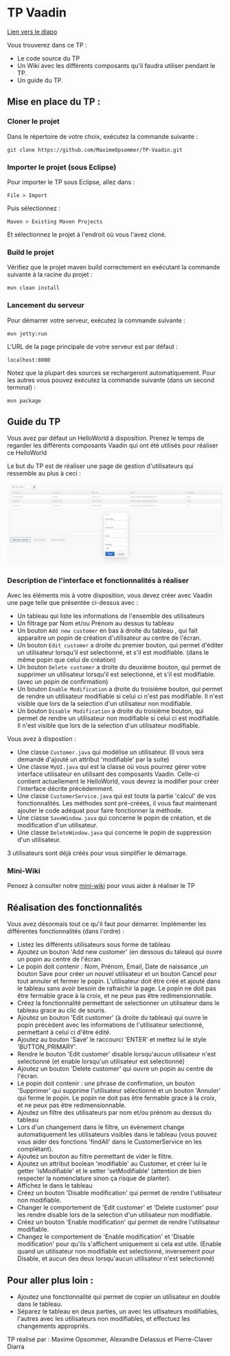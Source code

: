 # TP Vaadin


[Lien vers le diapo](https://docs.google.com/presentation/d/1maZxeP5xKTTBtN_I6FAkEYrCPSAE38AJUFEvYUx-yNU/edit#slide=id.g2930d59c00_0_0)


Vous trouverez dans ce TP :

- Le code source du TP
- Un Wiki avec les différents composants qu'il faudra utiliser pendant le TP.
- Un guide du TP.

## Mise en place du TP :

### Cloner le projet

Dans le répertoire de votre choix, exécutez la commande suivante :

	git clone https://github.com/MaximeOpsommer/TP-Vaadin.git

### Importer le projet (sous Eclipse)

Pour importer le TP sous Eclipse, allez dans :

	File > Import

Puis sélectionnez :

	Maven > Existing Maven Projects

Et sélectionnez le projet à l'endroit où vous l'avez cloné.

### Build le projet

Vérifiez que le projet maven build correctement en exécutant la commande suivante à la racine du projet :

	mvn clean install
	
### Lancement du serveur

Pour démarrer votre serveur, exécutez la commande suivante :

	mvn jetty:run

L'URL de la page principale de votre serveur est par défaut :

	localhost:8080

Notez que la plupart des sources se rechargeront automatiquement.
Pour les autres vous pouvez exécutez la commande suivante (dans un second terminal) :

	mvn package

## Guide du TP

Vous avez par défaut un HelloWorld à disposition.
Prenez le temps de regarder les différents composants Vaadin qui ont été utilisés pour réaliser ce HelloWorld

Le but du TP est de réaliser une page de gestion d'utilisateurs qui ressemble au plus à ceci :

![alt text](https://github.com/MaximeOpsommer/TP-Vaadin/blob/master/apercu_final.png "Aperçu du TP à réaliser")

### Description de l'interface et fonctionnalités à réaliser

Avec les éléments mis à votre disposition, vous devez créer avec Vaadin une page telle que présentée ci-dessus avec :
- Un tableau qui liste les informations de l'ensemble des utilisateurs
- Un filtrage par Nom et/ou Prénom au dessus tu tableau
- Un bouton `Add new customer` en bas à droite du tableau , qui fait apparaitre un popin de création d'utilisateur au centre de l'écran.
- Un bouton `Edit customer` a droite du premier bouton, qui permet d'éditer un utilisateur lorsqu'il est selectionné, et s'il est modifiable. (dans le même popin que celui de création)
- Un bouton `Delete customer` a droite du deuxième bouton, qui permet de supprimer un utilisateur lorsqu'il est selectionné, et s'il est modifiable. (avec un popin de confirmation)
- Un bouton `Enable Modification` a droite du troisième bouton, qui permet de rendre un utilisateur modifiable si celui ci n'est pas modifiable. Il n'est visible que lors de la selection d'un utilisateur non modifiable.
- Un bouton `Disable Modification` a droite du troisième bouton, qui permet de rendre un utilisateur non modifiable si celui ci est modifiable. Il n'est visible que lors de la selection d'un utilisateur modifiable.

Vous avez à dispostion :
- Une classe `Customer.java` qui modélise un utilisateur. (Il vous sera demandé d'ajouté un attribut 'modifiable' par la suite)
- Une classe `MyUI.java` qui est la classe où vous pourrez gérer votre interface utilisateur en utilisant des composants Vaadin. Celle-ci contient actuellement le HelloWorld, vous devrez la modifier pour créer l'interface décrite précédemment.
- Une classe `CustomerService.java` qui est toute la partie 'calcul' de vos fonctionnalités. Les méthodes sont pré-créées, il vous faut maintenant ajouter le code adéquat pour faire fonctionner la méthode.
- Une classe `SaveWindow.java` qui concerne le popin de création, et de modification d'un utilisateur.
- Une classe `DeleteWindow.java` qui concerne le popin de suppression d'un utilisateur.

3 utilisateurs sont déjà créés pour vous simplifier le démarrage.


### Mini-Wiki

Pensez à consulter notre [mini-wiki](https://github.com/MaximeOpsommer/TP-Vaadin/wiki) pour vous aider à réaliser le TP


## Réalisation des fonctionnalités

Vous avez désormais tout ce qu'il faut pour démarrer.
Implémenter les différentes fonctionnalités (dans l'ordre) :

- Listez les différents utilisateurs sous forme de tableau
- Ajoutez un bouton 'Add new customer' (en dessous du taleau) qui ouvre un popin au centre de l'écran.
- Le popin doit contenir : Nom, Prénom, Email, Date de naissance ,un bouton Save pour créer un nouvel utilisateur et un bouton Cancel pour tout annuler et fermer le popin. L'utilisateur doit être créé et ajouté dans le tableau sans avoir besoin de rafraichir la page. Le popin ne doit pas être fermable grace à la croix, et ne peux pas être redimensionnable.
- Créez la fonctionnalité permettant de selectionner un utilisateur dans le tableau grace au clic de souris.
- Ajoutez un bouton 'Edit customer' (à droite du tableau) qui ouvre le popin précèdent avec les informations de l'utilisateur selectionné, permettant à celui ci d'être édité.
- Ajoutez au bouton 'Save' le raccourci 'ENTER' et mettez lui le style 'BUTTON_PRIMARY'.
- Rendre le bouton 'Edit customer' disable lorsqu'aucun utilisateur n'est selectionné (et enable lorsqu'un utilisateur est selectionné)
- Ajoutez un bouton 'Delete customer' qui ouvre un popin au centre de l'écran.
- Le popin doit contenir : une phrase de confirmation, un bouton 'Supprimer' qui supprime l'utilisateur sélectionné et un bouton 'Annuler' qui ferme le popin. Le popin ne doit pas être fermable grace à la croix, et ne peux pas être redimensionnable.
- Ajoutez un filtre des utilisateurs par nom et/ou prénom au dessus du tableau
- Lors d'un changement dans le filtre, un évènement change automatiquement les utilisateurs visibles dans le tableau (vous pouvez vous aider des fonctions 'findAll' dans le CustomerService en les complétant).
- Ajoutez un bouton au filtre permettant de vider le filtre.
- Ajoutez un attribut boolean 'modifiable' au Customer, et créer lui le getter 'isModifiable' et le setter 'setModifiable' (attention de bien respecter la nomenclature sinon ça risque de planter).
- Affichez le dans le tableau
- Créez un bouton 'Disable modification' qui permet de rendre l'utilisateur non modifiable.
- Changer le comportement de 'Edit customer' et 'Delete customer' pour les rendre disable lors de la selection d'un utilisateur non modifiable.
- Créez un bouton 'Enable modification' qui permet de rendre l'utilisateur modifiable.
- Changez le comportement de 'Enable modification' et 'Disable modification' pour qu'ils s'affichent uniquement si cela est utile. (Enable quand un utilisateur non modifiable est selectionné, inversement pour Disable, et aucun des deux lorsqu'aucun utilisateur n'est selectionné)

Pour aller plus loin :
----------------------

- Ajoutez une fonctionnalité qui permet de copier un utilisateur en double dans le tableau.
- Séparez le tableau en deux parties, un avec les utlisateurs modifiables, l'autres avec les utilisateurs non modifiables, et effectuez les changements appropriés.

TP réalisé par : Maxime Opsommer, Alexandre Delassus et Pierre-Claver Diarra
